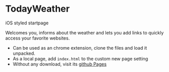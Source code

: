 
# TodayWeather
iOS styled startpage

Welcomes you, informs about the weather and lets you add links to quickly access your favorite websites.

- Can be used as an chrome extension, clone the files and load it unpacked.
- As a local page, add `index.html` to the custom new page setting
- Without any download, visit its [github Pages](https://codewithzaqar.github.io/Barev/)